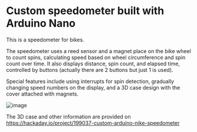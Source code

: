 # Custom speedometer built with Arduino Nano

This is a speedometer for bikes.

The speedometer uses a reed sensor and a magnet place on the bike wheel to count spins, calculating speed based on wheel circumference and spin count over time.
It also displays distance, spin count, and elapsed time, controlled by buttons (actually there are 2 buttons but just 1 is used).

Special features include using interrupts for spin detection, gradually changing speed numbers on the display, and a 3D case design with the cover attached with magnets.

![image](https://github.com/user-attachments/assets/e316a24f-7951-48db-8573-7519549123d7)

The 3D case and other information are provided on 
https://hackaday.io/project/199037-custom-arduino-nike-speedometer


